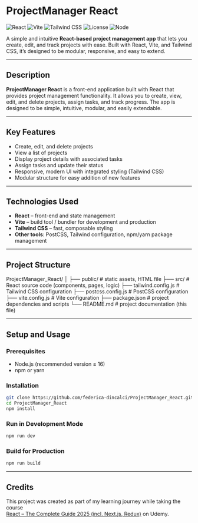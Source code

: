 # ProjectManager React

![React](https://img.shields.io/badge/React-18.2.0-61dafb?logo=react&logoColor=white) ![Vite](https://img.shields.io/badge/Vite-4.0+-646cff?logo=vite&logoColor=white) ![Tailwind CSS](https://img.shields.io/badge/Tailwind_CSS-3.3.0-38b2ac?logo=tailwindcss&logoColor=white) ![License](https://img.shields.io/badge/License-MIT-blue) ![Node](https://img.shields.io/badge/Node.js-16+-339933?logo=node.js&logoColor=white)

A simple and intuitive **React-based project management app** that lets you create, edit, and track projects with ease. Built with React, Vite, and Tailwind CSS, it’s designed to be modular, responsive, and easy to extend.  

---

## Description

**ProjectManager React** is a front-end application built with React that provides project management functionality. It allows you to create, view, edit, and delete projects, assign tasks, and track progress. The app is designed to be simple, intuitive, modular, and easily extendable.

---

## Key Features

- Create, edit, and delete projects  
- View a list of projects  
- Display project details with associated tasks  
- Assign tasks and update their status  
- Responsive, modern UI with integrated styling (Tailwind CSS)  
- Modular structure for easy addition of new features  

---

## Technologies Used

- **React** – front-end and state management  
- **Vite** – build tool / bundler for development and production  
- **Tailwind CSS** – fast, composable styling  
- **Other tools**: PostCSS, Tailwind configuration, npm/yarn package management  

---

## Project Structure

ProjectManager_React/
│
├── public/             # static assets, HTML file
├── src/                # React source code (components, pages, logic)
├── tailwind.config.js  # Tailwind CSS configuration
├── postcss.config.js   # PostCSS configuration
├── vite.config.js      # Vite configuration
├── package.json        # project dependencies and scripts
└── README.md           # project documentation (this file)

---

## Setup and Usage

### Prerequisites

- Node.js (recommended version ≥ 16)  
- npm or yarn  

### Installation

```bash
git clone https://github.com/federica-dincalci/ProjectManager_React.git
cd ProjectManager_React
npm install
```

### Run in Development Mode

```bash
npm run dev
```

### Build for Production

```bash
npm run build
```

---

## Credits

This project was created as part of my learning journey while taking the course  
[React – The Complete Guide 2025 (incl. Next.js, Redux)](https://www.udemy.com/course/react-the-complete-guide-incl-redux/?couponCode=25BBPMXINACTIVE) on Udemy.
